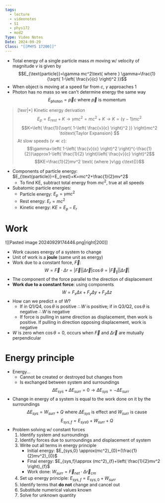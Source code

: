 ```yaml
---
tags:
  - lecture
  - videonotes
  - S1
  - phys172
  - mod2
Type: Video Notes
Date: 2024-09-29
Class: "[[PHYS 17200]]"
---
```

- Total energy of a single particle mass $m$ moving w/ velocity of magnitude $v$ is given by
$$E_{\text{particle}}=\gamma mc^2\text{ where } \gamma=\frac{1}{\sqrt{ 1-\left( \frac{v}{c} \right)^2 }}$$
- When object is moving at a speed far from $c$, $\gamma$ approaches $1$
- Photon has no mass so we can't determine energy the same way
$$E_{\text{photon}}=\vec{p}c \text{ where }\vec{p}\text{ is momentum}$$

> [!exr|*] Kinetic energy derivation 
> $$E_{p}=E_{\text{rest}}+K\to\gamma mc^2=mc^2+K\to K=(\gamma-1)mc^2$$
> $$K=\left( \frac{1}{\sqrt{ 1-\left( \frac{v}{c} \right)^2 }} \right)mc^2 \to\text{Taylor Expansion} $$
> At slow speeds ($v\ll c$):
> $$\gamma=\left( 1-\left( \frac{v}{c} \right)^2 \right)^{-\frac{1}{2}}\approx1-\left( \frac{1}{2} \right)\left( \frac{v}{c} \right)^2$$
> $$KE=\frac{1}{2}mv^2 \text{ (where }v\gg c\text{)}$$

- Components of particle energy: $E_{\text{particle}}=E_{rest}+K=mc^2+\frac{1}{2}mv^2$
	- To find KE, subtract total energy from $mc^2$, true at all speeds
- Subatomic particle energies:
	- Particle energy: $E_{p}=\gamma mc^2$
	- Rest energy: $E_{r}=mc^2$
	- Kinetic energy: $KE=E_{p}-E_{r}$
# Work
![[Pasted image 20240929174446.png|right|200]]
- Work causes energy of a system to change
- Unit of work is a **joule** (same unit as energy)
- Work due to a constant force, $\vec{F}$:
$$W=\vec{F} \cdot\Delta r=|\vec{F}| |\Delta \vec{r}|\cos\theta=|\vec{F}_{\parallel}||\Delta \vec{r}|$$
- The component of the force parallel to the direction of displacement
- **Work due to a constant force**: using components
$$W=F_{x}\Delta x+F_{y}\Delta y+F_{z}\Delta z$$
- How can we predict $\pm$ of $W?$
	- If in Q1/Q4, $\cos\theta$ is positive $\therefore W$ is positive; if in Q3/Q2, $\cos\theta$ is negative $\therefore W$ is negative
	- If force is pulling in same direction as displacement, then work is positive. If pulling in direction opposing displacement, work is negative
- $W$ is zero when $\cos\theta=0,$ occurs when $\vec{F}$ and $\Delta \vec{r}$ are mutually perpendicular
# Energy principle
- Energy... 
	- Cannot be created or destroyed but changes from
	- Is exchanged between system and surroundings
$$\Delta E_{sys}+\Delta E_{surr}=0\to\Delta E_{sys}=-\Delta E_{surr}$$
- Change in energy of a system is equal to the work done on it by the surroundings
$$\Delta E_{sys}=W_{surr}+Q\text{ where }\Delta E_{sys}\text{ is effect and }W_{surr}\text{ is cause}$$
$$E_{sys,f}=E_{sys0}+W_{surr}+Q$$
- Problem solving w/ constant forces
	1. Identify system and surroundings
	2. Identify forces due to surroundings and displacement of system
	3. Write out all terms in energy principle
		- Initial energy: $E_{sys,0} \approx(mc^2)_{0}+(\frac{1}{2}mv^2)_{0}$
		- Final energy: $E_{sys,f}\approx (mc^2)_{f}+\left( \frac{1}{2}mv^2 \right)_{f}$
		- Work done: $W_{surr}=\vec{F}_{net}\cdot\Delta \vec{r}_{cm}$
	4. Set up energy principle: $E_{sys,f}=E_{sys,0}+W_{surr}$
	5. Identify terms that **do not** change and cancel out 
	6. Substitute numerical values known
	7. Solve for unknown quantity
